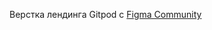Верстка лендинга Gitpod с [Figma Community ](https://www.figma.com/design/qdqYUt3AYbMvDWZsWFVz0f/Gitpod)
